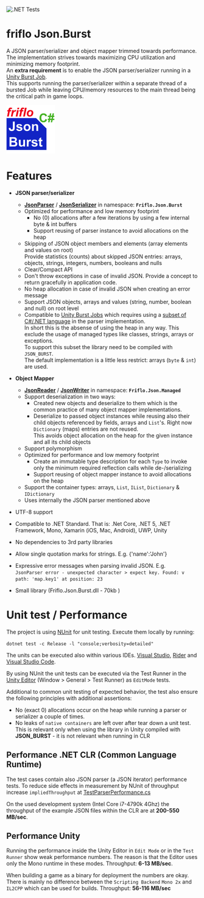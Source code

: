 ![.NET Tests](https://github.com/friflo/Friflo.Json.Burst/workflows/.NET/badge.svg)

# friflo Json.Burst

A JSON parser/serializer and object mapper trimmed towards performance.  
The implementation strives towards maximizing CPU utilization and minimizing memory footprint.  
An **extra requirement** is to enable the JSON parser/serializer running in a
[Unity Burst Job](https://docs.unity3d.com/Packages/com.unity.burst@1.5/manual/docs/QuickStart.html).  
This supports running the parser/serializer within a separate thread of a bursted Job while leaving
CPU/memory resources to the main thread being the critical path in game loops.

![Logo](docs/images/Friflo.Json.Burst-128.png) 
 



# Features

- **JSON parser/serializer**
    - [**JsonParser**](Json/Burst/JsonParser.cs) / [**JsonSerializer**](Json/Burst/JsonSerializer.cs)
      in namespace: **`Friflo.Json.Burst`**
    - Optimized for performance and low memory footprint
        - No (0) allocations after a few iterations by using a few internal byte & int buffers
        - Support reusing of parser instance to avoid allocations on the heap
    - Skipping of JSON object members and elements (array elements and values on root)  
        Provide statistics (counts) about skipped JSON entries:
        arrays, objects, strings, integers, numbers, booleans and nulls
    - Clear/Compact API
    - Don't throw exceptions in case of invalid JSON. Provide a concept to return gracefully in application code.
    - No heap allocation in case of invalid JSON when creating an error message
    - Support JSON objects, arrays and values (string, number, boolean and null) on root level
    - Compatible to [Unity Burst Jobs](https://docs.unity3d.com/Packages/com.unity.burst@1.5/manual/docs/QuickStart.html)
      which requires using a
      [subset of C#/.NET language](https://docs.unity3d.com/Packages/com.unity.burst@1.5/manual/docs/CSharpLanguageSupport_Types.html)
      in the parser implementation.  
      In short this is the absense of using the heap in any way.
      This exclude the usage of managed types like classes, strings, arrays or exceptions.  
      To support this subset the library need to be compiled with `JSON_BURST`.  
      The default implementation is a little less restrict: arrays (`byte` & `int`) are used.

- **Object Mapper**
    - [**JsonReader**](Json/Managed/JsonReader.cs) / [**JsonWriter**](Json/Managed/JsonWriter.cs)
      in namespace: **`Friflo.Json.Managed`**
    - Support deserialization in two ways:
        - Created new objects and deserialize to them which is the common practice of many object mapper implementations.
        - Deserialize to passed object instances while reusing also their child objects referenced by fields,
          arrays and `List`'s. Right now `Dictionary` (maps) entries are not reused.  
          This avoids object allocation on the heap for the given instance and all its child objects
    - Support polymorphism
    - Optimized for performance and low memory footprint
        - Create an immutable type description for each `Type` to invoke only the minimum required
          reflection calls while de-/serializing
        - Support reusing of object mapper instance to avoid allocations on the heap
    - Support the container types: arrays, `List`, `IList`, `Dictionary` & `IDictionary`
    - Uses internally the JSON parser mentioned above
- UTF-8 support
- Compatible to .NET Standard.
    That is: .Net Core, .NET 5, .NET Framework, Mono, Xamarin (iOS, Mac, Android), UWP, Unity
- No dependencies to 3rd party libraries
- Allow single quotation marks for strings. E.g. {'name':'John'}
- Expressive error messages when parsing invalid JSON. E.g.  
  `JsonParser error - unexpected character > expect key. Found: v path: 'map.key1' at position: 23`
- Small library (Friflo.Json.Burst.dll - 70kb )


# Unit test / Performance

The project is using [NUnit](https://nunit.org/) for unit testing. Execute them locally by running:
```
dotnet test -c Release -l "console;verbosity=detailed"
```
The units can be executed also within various IDEs. [Visual Studio](https://visualstudio.microsoft.com/),
[Rider](https://www.jetbrains.com/rider/) and [Visual Studio Code](https://visualstudio.microsoft.com/).

By using NUnit the unit tests can be executed via the Test Runner in the [Unity Editor](https://unity.com/)
(Window > General > Test Runner) as `EditMode` tests.

Additional to common unit testing of expected behavior, the test also ensure the following principles
with additional assertions:
- No (exact 0) allocations occur on the heap while running a parser or serializer a couple of times.
- No leaks of `native containers` are left over after tear down a unit test.  
  This is relevant only when using the library in Unity compiled with **JSON_BURST** - it is not relevant when running in CLR

## Performance .NET CLR (Common Language Runtime)

The test cases contain also JSON parser (a JSON iterator) performance tests.
To reduce side effects in measurement by NUnit of throughput increase `impliedThroughput`
at [TestParserPerformance.cs](Json.Tests/Common/TestParserPerformance.cs)

On the used development system (Intel Core i7-4790k 4Ghz) the throughput of the example JSON files
within the CLR are at **200-550 MB/sec**.

## Performance Unity

Running the performance inside the Unity Editor in `Edit Mode` or in the `Test Runner` show weak performance numbers.
The reason is that the Editor uses only the Mono runtime in these modes. Throughput: **6-13 MB/sec**.

When building a game as a binary for deployment the numbers are okay. There is mainly no difference between
the `Scripting Backend` `Mono 2x` and `IL2CPP` which can be used for builds. Throughput: **56-116 MB/sec**




